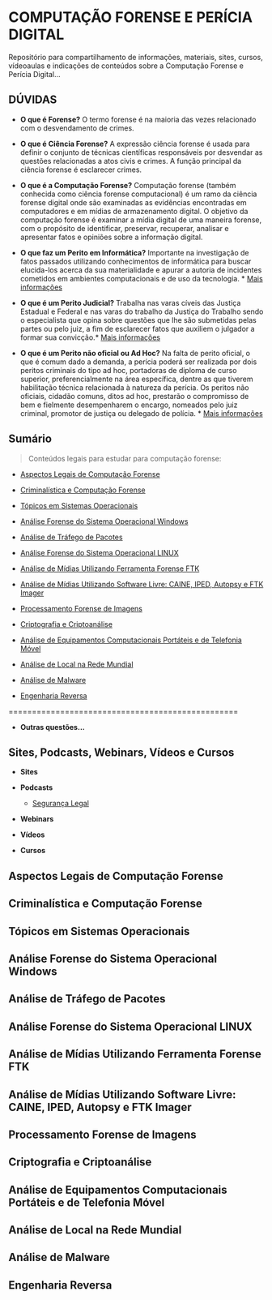 # COMPUTAÇÃO FORENSE E PERÍCIA DIGITAL

Repositório para compartilhamento de informações, materiais, sites, cursos, vídeoaulas e indicações de conteúdos sobre a Computação Forense e Perícia Digital...

## DÚVIDAS

* **O que é Forense?** O termo forense é na maioria das vezes relacionado com o desvendamento de crimes.

* **O que é Ciência Forense?** A expressão ciência forense é usada para definir o conjunto de técnicas científicas responsáveis por desvendar as questões relacionadas a atos civis e crimes. A função principal da ciência forense é esclarecer crimes.

* **O que é a Computação Forense?** Computação forense (também conhecida como ciência forense computacional) é um ramo da ciência forense digital onde são examinadas as evidências encontradas em computadores e em mídias de armazenamento digital. O objetivo da computação forense é examinar a mídia digital de uma maneira forense, com o propósito de identificar, preservar, recuperar, analisar e apresentar fatos e opiniões sobre a informação digital.


* **O que faz um Perito em Informática?** Importante na investigação de fatos passados utilizando conhecimentos de informática para buscar elucida-los acerca da sua materialidade e apurar a autoria de incidentes cometidos em ambientes computacionais e de uso da tecnologia. * [Mais informações](https://josemilagre.com.br/blog/2017/07/31/a-profissao-do-futuro-como-ser-um-perito-digital-ou-perito-em-informatica-e-iniciar-na-carreira-2017/)


* **O que é um Perito Judicial?**  Trabalha nas varas cíveis das Justiça Estadual e Federal e nas varas do trabalho da Justiça do Trabalho sendo o especialista que opina sobre questões que lhe são submetidas pelas partes ou pelo juiz, a fim de esclarecer fatos que auxiliem o julgador a formar sua convicção.* [Mais informações](https://www.apejesp.com.br/paginas.aspx?id=50) 


* **O que é um Perito não oficial ou Ad Hoc?** Na falta de perito oficial, o que é comum dado a demanda, a perícia poderá ser realizada por dois peritos criminais do tipo ad hoc, portadoras de diploma de curso superior, preferencialmente na área específica, dentre as que tiverem habilitação técnica relacionada à natureza da perícia. Os peritos não oficiais, cidadão comuns, ditos ad hoc, prestarão o compromisso de bem e fielmente desempenharem o encargo, nomeados pelo juiz criminal, promotor de justiça ou delegado de polícia. * [Mais informações](https://roteirodepericias.com.br/2018/11/23/pericia-criminal-realizada-por-perito-nao-oficial-perito-ad-hoc/)



## Sumário
> Conteúdos legais para estudar para computação forense:

   * [Aspectos Legais de Computação Forense](#AspectosLegaisdeComputacaoForense)

   * [Criminalística e Computação Forense](#CriminalisticaeComputacaoForense)

   * [Tópicos em Sistemas Operacionais](#TopicosemSistemasOperacionais)

   * [Análise Forense do Sistema Operacional Windows](#AnaliseForensedoSistemaOperacionalWindows)

   * [Análise de Tráfego de Pacotes](#AnalisedeTrafegodePacotes)

   * [Análise Forense do Sistema Operacional LINUX](#AnaliseForensedoSistemaOperacionalLINUX)

   * [Análise de Mídias Utilizando Ferramenta Forense FTK](#AnalisedeMidiasUtilizandoFerramentaForenseFTK)

   * [Análise de Mídias Utilizando Software Livre: CAINE, IPED, Autopsy e FTK Imager](#AnalisedeMidiasUtilizandoSoftwareLivreCAINEIPEDAutopsyeFTKImager)

   * [Processamento Forense de Imagens](#ProcessamentoForensedeImagens)

   * [Criptografia e Criptoanálise](#CriptografiaeCriptoanalise)

   * [Análise de Equipamentos Computacionais Portáteis e de Telefonia Móvel](#AnalisedeEquipamentosComputacionaisPortateisedeTelefoniaMovel)

   * [Análise de Local na Rede Mundial](#AnalisedeLocalnaRedeMundial)

   * [Análise de Malware](#AnalisedeMalware)

   * [Engenharia Reversa](#EngenhariaReversa)

=================================================
* **Outras questões...**

## Sites, Podcasts, Webinars, Vídeos e Cursos

* **Sites**

* **Podcasts**

	* [Segurança Legal](https://www.segurancalegal.com/)

* **Webinars**

* **Vídeos**

* **Cursos**

 
## Aspectos Legais de Computação Forense

## Criminalística e Computação Forense

## Tópicos em Sistemas Operacionais

## Análise Forense do Sistema Operacional Windows

## Análise de Tráfego de Pacotes

## Análise Forense do Sistema Operacional LINUX

## Análise de Mídias Utilizando Ferramenta Forense FTK

## Análise de Mídias Utilizando Software Livre: CAINE, IPED, Autopsy e FTK Imager

## Processamento Forense de Imagens

## Criptografia e Criptoanálise

## Análise de Equipamentos Computacionais Portáteis e de Telefonia Móvel

## Análise de Local na Rede Mundial

## Análise de Malware

## Engenharia Reversa







































